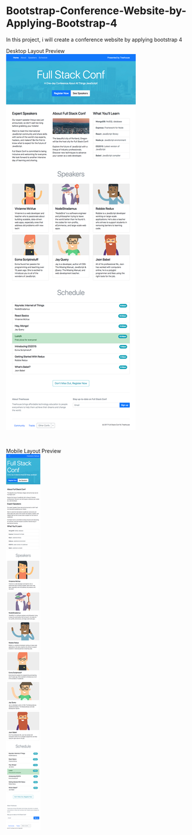# Bootstrap-Conference-Website-by-Applying-Bootstrap-4
In this project, i will create a conference website by applying bootstrap 4




Desktop Layout Preview
<br/>
![preview](https://raw.githubusercontent.com/charlotte-lau/Bootstrap-Conference-Website-by-Applying-Bootstrap-4/master/desktop.png)

<br/>

Mobile Layout Preview
<br/>
![mobile_layout_preview](https://raw.githubusercontent.com/charlotte-lau/Bootstrap-Conference-Website-by-Applying-Bootstrap-4/master/mobile.png)
